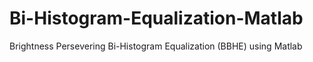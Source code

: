 # Bi-Histogram-Equalization-Matlab
Brightness Persevering Bi-Histogram Equalization (BBHE) using Matlab
